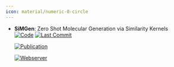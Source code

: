```yaml
---
icon: material/numeric-0-circle
---
```





- **SiMGen**: Zero Shot Molecular Generation via Similarity Kernels  
    [![Code](https://img.shields.io/github/stars/rokasel/simgen?style=for-the-badge&logo=github)](https://github.com/rokasel/simgen) 
    [![Last Commit](https://img.shields.io/github/last-commit/rokasel/simgen?style=for-the-badge&logo=github)](https://github.com/rokasel/simgen) 

    [![Publication](https://img.shields.io/badge/Publication-Citations:0-blue?style=for-the-badge&logo=bookstack)](https://doi.org/10.48550/arXiv.2402.08708) 

    [![Webserver](https://img.shields.io/badge/Webserver-online-brightgreen?style=for-the-badge&logo=cachet&logoColor=65FF8F)](https://zndraw.icp.uni-stuttgart.de/) 


